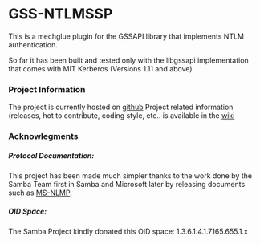 GSS-NTLMSSP
===========

This is a mechglue plugin for the GSSAPI library that implements NTLM
authentication.

So far it has been built and tested only with the libgssapi implementation
that comes with MIT Kerberos (Versions 1.11 and above)



### Project Information


The project is currently hosted on [github](https://github.com/gssapi/gss-ntlmssp)
Project related information (releases, hot to contribute, coding style, etc..
is available in the [wiki](https://github.com/gssapi/gss-ntlmssp/wiki)



### Acknowlegments

##### Protocol Documentation:
This project has been made much simpler thanks to the work done by the Samba
Team first in Samba and Microsoft later by releasing documents such as
[MS-NLMP](https://winprotocoldoc.blob.core.windows.net/productionwindowsarchives/MS-NLMP/[MS-NLMP].pdf).

##### OID Space:
The Samba Project kindly donated this OID space: 1.3.6.1.4.1.7165.655.1.x

